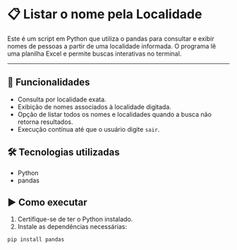 # 📋 Listar o nome pela Localidade

Este é um script em Python que utiliza o pandas para consultar e exibir nomes de pessoas a partir de uma localidade informada. O programa lê uma planilha Excel e permite buscas interativas no terminal.

---

## 🚀 Funcionalidades

- Consulta por localidade exata.
- Exibição de nomes associados à localidade digitada.
- Opção de listar todos os nomes e localidades quando a busca não retorna resultados.
- Execução contínua até que o usuário digite `sair`.



## 🛠️ Tecnologias utilizadas

- Python
- pandas


## ▶️ Como executar

1. Certifique-se de ter o Python instalado.
2. Instale as dependências necessárias:

```bash
pip install pandas 

